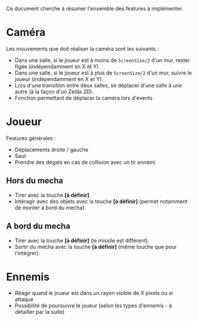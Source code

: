 Ce document cherche à résumer l'ensemble des features à implémenter.

# Caméra

Les mouvements que doit réaliser la caméra sont les suivants :
- Dans une salle, si le joueur est à moins de `ScreenSize/2` d'un mur, rester figée (indépendamment en X et Y).
- Dans une salle, si le joueur est à plus de `ScreenSize/2` d'un mur, suivre le joueur (indépendamment en X et Y).
- Lors d'une transition entre deux salles, se déplacer d'une salle à une autre (à la façon d'un Zelda 2D).
- Fonction permettant de déplacer la caméra lors d'events

# Joueur

Features générales :
- Déplacements droite / gauche
- Saut
- Prendre des dégats en cas de collision avec un tir ennemi

## Hors du mecha

- Tirer avec la touche **[à définir]**.
- Intéragir avec des objets avec la touche **[à définir]** (permet notamment de monter à bord du mecha).

## A bord du mecha

- Tirer avec la touche **[à définir]** (le missile est différent).
- Sortir du mecha avec la touche **[à définir]** (même touche que pour l'intégrer).

# Ennemis

- Réagir quand le joueur est dans un rayon visible de X pixels ou si attaqué
- Possibilité de poursuivre le joueur (selon les types d'ennemis - à détailler par la suite)